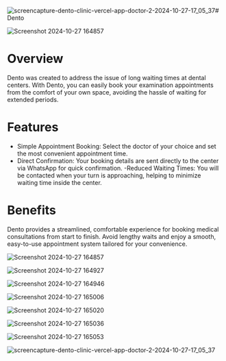 ![screencapture-dento-clinic-vercel-app-doctor-2-2024-10-27-17_05_37](https://github.com/user-attachments/assets/94802c55-ac46-49ee-adf4-736ed91c20db)# Dento

![Screenshot 2024-10-27 164857](https://github.com/user-attachments/assets/08b93ad4-865c-4dc2-82ba-ac8f507c79dc)


# Overview
Dento was created to address the issue of long waiting times at dental centers. With Dento, you can easily book your examination appointments from the comfort of your own space, avoiding the hassle of waiting for extended periods.

# Features
- Simple Appointment Booking: Select the doctor of your choice and set the most convenient appointment time.
- Direct Confirmation: Your booking details are sent directly to the center via WhatsApp for quick confirmation.
-Reduced Waiting Times: You will be contacted when your turn is approaching, helping to minimize waiting time inside the center.

# Benefits
Dento provides a streamlined, comfortable experience for booking medical consultations from start to finish. Avoid lengthy waits and enjoy a smooth, easy-to-use appointment system tailored for your convenience.


![Screenshot 2024-10-27 164857](https://github.com/user-attachments/assets/40db01fe-0ef1-493e-bede-ebb0ec4ec9d4)

![Screenshot 2024-10-27 164927](https://github.com/user-attachments/assets/b80391bb-1c17-4bb1-8e24-01c59bcc42f2)

![Screenshot 2024-10-27 164946](https://github.com/user-attachments/assets/62def77e-9578-4799-a8cf-8a5eab0e5736)

![Screenshot 2024-10-27 165006](https://github.com/user-attachments/assets/c7a66f33-a8e4-4111-a7b3-e3cba76cdafc)

![Screenshot 2024-10-27 165020](https://github.com/user-attachments/assets/0fe47f43-8006-4072-a1ba-b1046ca67304)

![Screenshot 2024-10-27 165036](https://github.com/user-attachments/assets/14dbad05-0af1-488c-af42-6130f378cea2)

![Screenshot 2024-10-27 165053](https://github.com/user-attachments/assets/e27cf996-f9ff-47a2-8446-2efcf91e222d)

![screencapture-dento-clinic-vercel-app-doctor-2-2024-10-27-17_05_37](https://github.com/user-attachments/assets/da0d9e33-450f-4a3e-8faa-a62cc3c1fd57)



